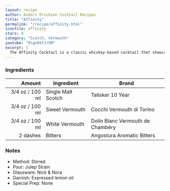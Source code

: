```yaml
---
layout: recipe
author: Anders Erickson Cocktail Recipes
title: "Affinity"
permalink: "/recipe/affinity.html"
iconfile: affinity
stars: 0
category: "Scotch, Vermouth"
youtube: "9lgx04fJrSM"
excerpt: |
  The Affinity Cocktail is a classic whiskey-based cocktail that showcases the balance and harmony of its ingredients. It's a refined and sophisticated drink that's perfect for any occasion.
---
```


### Ingredients

|   Amount | Ingredient         | Brand                            |
| -------: | ------------------ | -------------------------------- |
|   3/4 oz / 100 ml | Single Malt Scotch | Talisker 10 Year                 |
|   3/4 oz / 100 ml | Sweet Vermouth     | Cocchi Vermouth di Torino        |
|   3/4 oz / 100 ml | White Vermouth     | Dolin Blanc Vermouth de Chambéry |
| 2 dashes | Bitters            | Angostura Aromatic Bitters       |

### Notes

- Method: Stirred
- Pour: Julep Strain
- Glassware: Nick & Nora
- Garnish: Expressed lemon oil
- Special Prep: None
